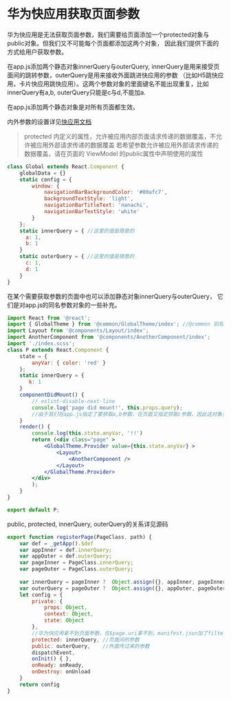 # 华为快应用获取页面参数

华为快应用是无法获取页面参数，我们需要给页面添加一个protected对象与public对象。但我们又不可能每个页面都添加这两个对象，
因此我们提供下面的方式给用户获取参数。

在app.js添加两个静态对象innerQuery与outerQuery, innerQuery是用来接受页面间的跳转参数，outerQuery是用来接收外面跳进快应用的参数
（比如H5跳快应用，卡片快应用跳快应用）。这两个参数对象的里面键名不能出现重复，比如innerQuery有a,b, outerQuery只能是c与d,不能加a.

在app.js添加两个静态对象是对所有页面都生效。

内外参数的设置详见[快应用文档](https://doc.quickapp.cn/tutorial/framework/switching-pages-and-passing-parameters.html)

>protected 内定义的属性，允许被应用内部页面请求传递的数据覆盖，不允许被应用外部请求传递的数据覆盖
>若希望参数允许被应用外部请求传递的数据覆盖，请在页面的 ViewModel 的public属性中声明使用的属性

```jsx
class Global extends React.Component {
    globalData = {}
    static config = {
        window: {
            navigationBarBackgroundColor: '#00afc7',
            backgroundTextStyle: 'light',
            navigationBarTitleText: 'nanachi',
            navigationBarTextStyle: 'white'
        }
    };
    static innerQuery = { //这里的值是随意的
      a: 1,
      b: 1
    }
    static outerQuery = { //这里的值是随意的
      c: 1,
      d: 1
    }
}
```

在某个需要获取参数的页面中也可以添加静态对象innerQuery与outerQuery， 它们是对app.js的同名参数对象的一些补充。

```jsx
import React from '@react';
import { GlobalTheme } from '@common/GlobalTheme/index'; //@common 别名在package.json中配置
import Layout from '@components/Layout/index';
import AnotherComponent from '@components/AnotherComponent/index';
import './index.scss';
class P extends React.Component {
    state = {
        anyVar: { color: 'red' }
    };
    static innerQuery = {
       k: 1
    }
    componentDidMount() {
        // eslint-disable-next-line
        console.log('page did mount!', this.props.query);
        //由于我们在app.js指定了要获取a,b参数，在页面又指定获取c参数，因此这对象里面有a,b,c三个key
    }
    render() {
        console.log(this.state.anyVar, '!!')
        return (<div class="page" >
            <GlobalTheme.Provider value={this.state.anyVar} >
                <Layout>
                    <AnotherComponent />
                </Layout>
            </GlobalTheme.Provider>
        </div>
        );
    }
}

export default P;
```

public, protected, innerQuery, outerQuery的关系详见源码

```javascript
export function registerPage(PageClass, path) {
    var def = _getApp().$def
    var appInner = def.innerQuery;
    var appOuter = def.outerQuery;
    var pageInner = PageClass.innerQuery;
    var pageOuter = PageClass.outerQuery;
    
    var innerQuery = pageInner ?  Object.assign({}, appInner, pageInner ): appInner;
    var outerQuery = pageOuter ?  Object.assign({}, appOuter, pageOuter ): appOuter;
    let config = {
        private: {
            props: Object,
            context: Object,
            state: Object
        },
        //华为快应用拿不到页面参数，在$page.uri拿不到，manifest.json加了filter也不行
        protected: innerQuery, //页面间的参数
        public: outerQuery,    //外面传过来的参数
        dispatchEvent,
        onInit() { },
        onReady: onReady,
        onDestroy: onUnload
    }
    return config
}
```